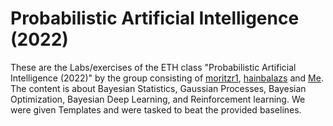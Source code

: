 # Probabilistic Artificial Intelligence (2022)
These are the Labs/exercises of the ETH class "Probabilistic Artificial Intelligence (2022)" by the group consisting of [moritzr1](https://github.com/moritzr1), [hainbalazs](https://github.com/hainbalazs) and [Me](https://github.com/Thahit).
The content is about Bayesian Statistics, Gaussian Processes, Bayesian Optimization, Bayesian Deep Learning, and Reinforcement learning.
We were given Templates and were tasked to beat the provided baselines.
